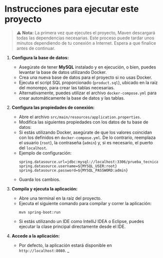 # Instrucciones para ejecutar este proyecto
> ⚠️ **Nota:** La primera vez que ejecutes el proyecto, Maven descargará todas las dependencias necesarias. Este proceso puede tardar unos minutos dependiendo de tu conexión a Internet. Espera a que finalice antes de continuar.

1. **Configura la base de datos:**
   - Asegúrate de tener **MySQL** instalado y en ejecución, o bien, puedes levantar la base de datos utilizando Docker.
   - Crea una nueva base de datos para el proyecto si no usas Docker.
   - Ejecuta el script SQL proporcionado (`product.sql`), ubicado en la raíz del monorepo, para crear las tablas necesarias.
   - Alternativamente, puedes utilizar el archivo `docker-compose.yml` para crear automáticamente la base de datos y las tablas.

2. **Configura las propiedades de conexión:**
   - Abre el archivo `src/main/resources/application.properties`.
   - Modifica las siguientes propiedades con los datos de tu base de datos:
   - Si estás utilizando Docker, asegúrate de que los valores coincidan con los definidos en `docker-compose.yml`. De lo contrario, reemplaza el usuario (`root`), la contraseña (`admin`) y, si es necesario, el puerto del `localhost`.
   - Ejemplo de configuración:
     ```
     spring.datasource.url=jdbc:mysql://localhost:3306/prueba_tecnica_productos
     spring.datasource.username=${MYSQL_USER:root}
     spring.datasource.password=${MYSQL_PASSWORD:admin}
     ```
   - Guarda los cambios.

3. **Compila y ejecuta la aplicación:**
    - Abre una terminal en la raíz del proyecto.
    - Ejecuta el siguiente comando para compilar y correr la aplicación:
      ```
      mvn spring-boot:run
      ``` 
    - Si estás utilizando un IDE como IntelliJ IDEA o Eclipse, puedes ejecutar la clase principal directamente desde el IDE.

4. **Accede a la aplicación:**
    - Por defecto, la aplicación estará disponible en `http://localhost:8080`.
_